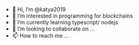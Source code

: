 - 👋 Hi, I’m @katya2019
- 👀 I’m interested in programming for blockchains
- 🌱 I’m currently learning typescript/ nodejs
- 💞️ I’m looking to collaborate on ...
- 📫 How to reach me ...

<!---
katya2019/katya2019 is a ✨ special ✨ repository because its `README.md` (this file) appears on your GitHub profile.
You can click the Preview link to take a look at your changes.
--->
